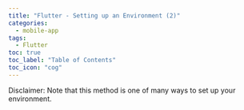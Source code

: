 ```yaml
---
title: "Flutter - Setting up an Environment (2)"
categories:
  - mobile-app
tags:
  - Flutter
toc: true
toc_label: "Table of Contents"
toc_icon: "cog"
---
```

Disclaimer: Note that this method is one of many ways to set up your environment.